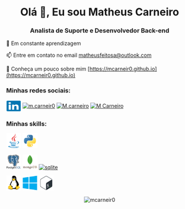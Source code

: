 <h1 align="center">Olá 👋, Eu sou Matheus Carneiro</h1>
<h3 align="center">Analista de Suporte e Desenvolvedor Back-end</h3>

🌱 Em constante aprendizagem

📫 Entre em contato no email [matheusfeitosa@outlook.com](mailto:matheusfeitosa@outlook.com)

📄 Conheça um pouco sobre mim [https://mcarneir0.github.io](https://mcarneir0.github.io)

<h3 align="left">Minhas redes sociais:</h3>
<p align="left">
    <a href="https://linkedin.com/in/m-carneir0" target="_blank"><img align="center" src="https://raw.githubusercontent.com/devicons/devicon/master/icons/linkedin/linkedin-original.svg" alt="m-carneir0" height="30" width="40"/></a>
    <a href="https://instagram.com/m.carneir0" target="_blank"><img align="center" src="https://raw.githubusercontent.com/rahuldkjain/github-profile-readme-generator/master/src/images/icons/Social/instagram.svg" alt="m.carneir0" height="30" width="40"/></a>
    <a href="https://discord.com/users/710183324106358814" target="_blank"><img align="center" src="https://raw.githubusercontent.com/rahuldkjain/github-profile-readme-generator/master/src/images/icons/Social/discord.svg" height="40" width="40" alt="M.carneiro"/></a>
    <a href="https://t.me/mCarneiro" target="_blank"><img align="center" src="https://upload.wikimedia.org/wikipedia/commons/8/82/Telegram_logo.svg" alt="M Carneiro" height="30" width="40"/></a>
</p>

<h3 align="left">Minhas skills:</h3>
<p align="left">
    <a href="https://www.java.com" target="_blank" rel="noreferrer"><img src="https://raw.githubusercontent.com/devicons/devicon/master/icons/java/java-original.svg" alt="java" width="40" height="40"/></a>
    <a href="https://www.python.org" target="_blank" rel="noreferrer"> <img src="https://raw.githubusercontent.com/devicons/devicon/master/icons/python/python-original.svg" alt="python" width="40" height="40"/></a>
</p>
<p align="left">
    <a href="https://www.postgresql.org" target="_blank" rel="noreferrer"> <img src="https://raw.githubusercontent.com/devicons/devicon/master/icons/postgresql/postgresql-original-wordmark.svg" alt="postgresql" width="40" height="40"/></a>
    <a href="https://www.mongodb.com/" target="_blank" rel="noreferrer"> <img src="https://raw.githubusercontent.com/devicons/devicon/master/icons/mongodb/mongodb-original-wordmark.svg" alt="mongodb" width="40" height="40"/></a>
    <a href="https://www.sqlite.org/" target="_blank" rel="noreferrer"> <img src="https://www.vectorlogo.zone/logos/sqlite/sqlite-icon.svg" alt="sqlite" width="40" height="40"/></a>
</p>
<p align="left">
    <a href="https://www.linux.org/" target="_blank" rel="noreferrer"> <img src="https://raw.githubusercontent.com/devicons/devicon/master/icons/linux/linux-original.svg" alt="linux" width="40" height="40"/></a>
    <a href="https://www.microsoft.com/pt-br/windows/" target="_blank" rel="noreferrer"> <img src="https://raw.githubusercontent.com/devicons/devicon/master/icons/windows8/windows8-original.svg" alt="windows" width="40" height="40"/></a>
    <a href="" target="_blank" rel="noreferrer"> <img src="https://github.com/devicons/devicon/raw/master/icons/bash/bash-original.svg" alt="script" width="40" height="40"/></a>
</p>

<p align="center"><img src="https://github-readme-stats.vercel.app/api?username=mcarneir0&show_icons=true&theme=highcontrast&locale=pt-BR" alt="mcarneir0" /></p>
